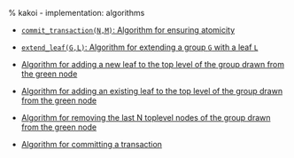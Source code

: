 % kakoi - implementation: algorithms

- [`commit_transaction(N,M)`: Algorithm for ensuring atomicity](algorithm-commit-transaction.html)

- [`extend_leaf(G,L)`: Algorithm for extending a group `G` with a leaf `L`](algorithm-extend-leaf.html)

- [Algorithm for adding a new leaf to the top level of the group drawn from the
  green node](algo-new-leaf-toplevel.html)
  
- [Algorithm for adding an existing leaf to the top level of the group drawn
  from the green node](algo-existing-leaf-toplevel.html)

- [Algorithm for removing the last N toplevel nodes of the group drawn from the
  green node](algo-remove-n-toplevel.html)

- [Algorithm for committing a transaction](algo-commit-transaction.html)
